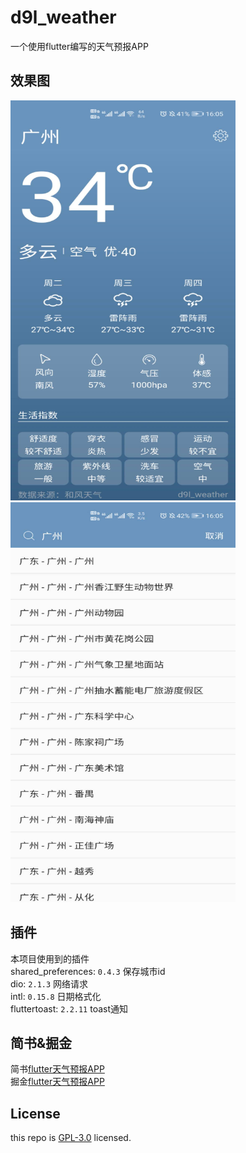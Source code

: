 # d9l_weather

一个使用flutter编写的天气预报APP

## 效果图
<img src="assets/images/view/homepage.jpg" width="360" height="640"/><img src="assets/images/view/searchpage.jpg" width="360" height="640"/>

## 插件
本项目使用到的插件  
shared_preferences: `0.4.3` 保存城市id  
dio: `2.1.3` 网络请求  
intl: `0.15.8` 日期格式化  
fluttertoast: `2.2.11` toast通知  

## 简书&掘金
简书[flutter天气预报APP](https://www.jianshu.com/p/e8e535952291)  
掘金[flutter天气预报APP](https://juejin.im/post/5cf75aa46fb9a07ed5248dd5)

## License
this repo is [GPL-3.0](https://github.com/huang-weilong/d9l_weather/blob/master/LICENSE) licensed.
